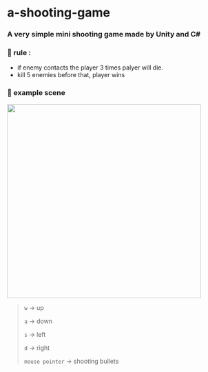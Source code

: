 # a-shooting-game
### A very simple mini shooting game made by Unity and C#

### 🥇 rule : 
- if enemy contacts the player 3 times palyer will die.
- kill 5 enemies before that, player wins

### 🥇 example scene

<img src="https://github.com/hyperhopi/a-shooting-game/assets/70691848/f6ce493c-82a9-4e3e-a990-9a78224fb3dc" width="450">



> `w` -> up
> 
> `a` -> down
> 
> `s` -> left
> 
> `d` -> right
> 
> `mouse pointer` -> shooting bullets

